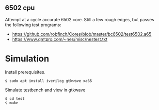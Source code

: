 
## 6502 cpu

Attempt at a cycle accurate 6502 core. Still a few rough edges, but passes the following test programs:
- https://github.com/robfinch/Cores/blob/master/bc6502/test6502.a65
- https://www.qmtpro.com/~nes/misc/nestest.txt

# Simulation

Install prerequisites. 
```
$ sudo apt install iverilog gtkwave xa65
```

Simulate testbench and view in gtkwave
```
$ cd test
$ make 
```

